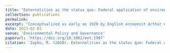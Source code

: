 ```yaml
---
title: "Externalities as the status quo: Federal application of environmental charges in the United States"
collection: publications
permalink: 
excerpt: "Conceptualized as early as 1920 by English economist Arthur Cecil Pigou, but not formalized until later work in the 1970s and 1990s, &apos;environmental charges&apos; suggest the revenue burden of governance could be shifted from economic &apos;goods&apos; to environmental &apos;bads.&apos; While their association with Pigouvian taxes would suggest that environmental charges are applied as a policy instrument to encourage the reduction or elimination of environmental externalities, their application at the federal level in the United States suggests this is not the case. As part of a review of environmental charges in the United States, this paper postulates that federally applied environmental charges accept environmental externalities as the status quo and are instead intended to recover the government&apos;s cost in addressing the environmental externality in conformance with the polluter pays principle."
date: 2023-02-01
venue: 'Environmental Policy and Governance'
paperurl: 'https://doi.org/10.1002/eet.1997'
citation: 'Zupko, R. (2020). Externalities as the status quo: Federal application of environmental charges in the United States. <i>Environmental Policy and Governance</i>. 33(1), 78-89.'
---
```

